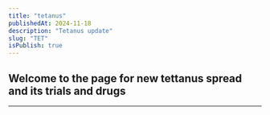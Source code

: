```yaml
---
title: "tetanus"
publishedAt: 2024-11-18
description: "Tetanus update"
slug: "TET"
isPublish: true
---
```

## Welcome to the page for new tettanus spread and its trials and drugs
---

## 
